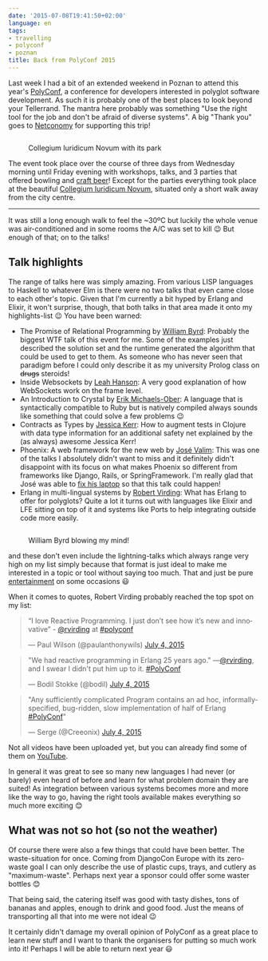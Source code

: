 ```yaml
---
date: '2015-07-08T19:41:50+02:00'
language: en
tags:
- travelling
- polyconf
- poznan
title: Back from PolyConf 2015
---
```



Last week I had a bit of an extended weekend in Poznan to attend this year's
[PolyConf][pc], a conference for developers interested in polyglot software
development. As such it is probably one of the best places to look beyond
your Tellerrand. The mantra here probably was something "Use the right tool for
the job and don't be afraid of diverse systems". A big "Thank you" goes to
[Netconomy][nc] for supporting this trip!

<figure>
<img alt="" src="http://photos.h10n.me/Conferences/PolyConf-2015/i-RVjzp8X/0/XL/DSC03963-XL.jpg"/>
<figcaption><p>Collegium Iuridicum Novum with its park</p></figcaption>
</figure>

The event took place over the course of three days from Wednesday morning until
Friday evening with workshops, talks, and 3 parties that offered bowling and
[craft beer][ps]! Except for the parties everything took place at the beautiful
[Collegium Iuridicum Novum][1], situated only a short walk away from the city
centre.

---------

It was still a long enough walk to feel the ~30ºC but luckily the whole venue
was air-conditioned and in some rooms the A/C was set to kill 😉 But enough of
that; on to the talks!

## Talk highlights

The range of talks here was simply amazing. From various LISP languages to
Haskell to whatever Elm is there were no two talks that even came close to each
other's topic. Given that I'm currently a bit hyped
by Erlang and Elixir, it won't surprise, though, that both talks in that area
made it onto my highlights-list 😉 You have been warned:

* The Promise of Relational Programming by [William Byrd][wb]: Probably the
  biggest WTF talk of this event for me. Some of the examples just described the
  solution set and the runtime generated the algorithm that could be used to get
  to them. As someone who has never seen that paradigm before I could only
  describe it as my university Prolog class on <s>drugs</s> steroids!
* Inside Websockets by [Leah Hanson][lh]: A very good explanation of how
  WebSockets work on the frame level.
* An Introduction to Crystal by [Erik Michaels-Ober][emo]: A language that is
  syntactically compatible to Ruby but is natively compiled always sounds like
  something that could solve a few problems 😉
* Contracts as Types by [Jessica Kerr][jk]: How to augment tests in Clojure with
  data type information for an additional safety net explained by the (as
  always) awesome Jessica Kerr!
* Phoenix: A web framework for the new web by [José Valim][jv]: This was one of
  the talks I absolutely didn't want to miss and it definitely didn't disappoint
  with its focus on what makes Phoenix so different from frameworks like Django,
  Rails, or SpringFramework. I'm really glad that José was able to [fix his
  laptop][2] so that this talk could happen!
* Erlang in multi-lingual systems by [Robert Virding][rv]: What has Erlang to
  offer for polyglots? Quite a lot it turns out with languages like Elixir and
  LFE sitting on top of it and systems like Ports to help integrating outside
  code more easily.

<figure>
<img alt="" src="http://photos.h10n.me/Conferences/PolyConf-2015/i-JgrrPND/0/XL/DSC03958-XL.jpg"/>
<figcaption><p>William Byrd blowing my mind!</p></figcaption>
</figure>

and these don't even include the lightning-talks which always range very high on
my list simply because that format is just ideal to make me interested in a
topic or tool without saying too much. That and just be pure [entertainment][3] on
some occasions 😃

When it comes to quotes, Robert Virding probably reached the top spot on my list:

<blockquote class="twitter-tweet" lang="en"><p lang="en" dir="ltr">“I love Reactive Programming. I just don’t see how it’s new and innovative” - <a href="https://twitter.com/rvirding">@rvirding</a> at <a href="https://twitter.com/hashtag/polyconf?src=hash">#polyconf</a></p>&mdash; Paul Wilson (@paulanthonywils) <a href="https://twitter.com/paulanthonywils/status/617375199965655040">July 4, 2015</a></blockquote>

<blockquote class="twitter-tweet" lang="en"><p lang="en" dir="ltr">&quot;We had reactive programming in Erlang 25 years ago.&quot; —<a href="https://twitter.com/rvirding">@rvirding</a>, and I swear I didn&#39;t put him up to it. <a href="https://twitter.com/hashtag/PolyConf?src=hash">#PolyConf</a></p>&mdash; Bodil Stokke (@bodil) <a href="https://twitter.com/bodil/status/617385314018066432">July 4, 2015</a></blockquote>

<blockquote class="twitter-tweet" lang="en"><p lang="en" dir="ltr">&quot;Any sufficiently complicated Program contains an ad hoc, informally-specified, bug-ridden, slow implementation of half of Erlang <a href="https://twitter.com/hashtag/PolyConf?src=hash">#PolyConf</a>&quot;</p>&mdash; Serge (@Creeonix) <a href="https://twitter.com/Creeonix/status/617396706276208640">July 4, 2015</a></blockquote>
<script async src="https://platform.twitter.com/widgets.js" charset="utf-8"></script>

Not all videos have been uploaded yet, but you can already find some of them on
[YouTube](https://www.youtube.com/user/polyconf/videos).

In general it was great to see so many new languages I had never (or barely)
even heard of before and learn for what problem domain they are suited! As
integration between various systems becomes more and more like the way to go,
having the right tools available makes everything so much more exciting 😊

## What was not so hot (so not the weather)

Of course there were also a few things that could have been better. The
waste-situation for once. Coming from DjangoCon Europe with its zero-waste goal
I can only describe the use of plastic cups, trays, and cutlery as
"maximum-waste". Perhaps next year a sponsor could offer some waster bottles 😊

That being said, the catering itself was good with tasty dishes, tons of bananas
and apples, enough to drink and good food. Just the means of transporting all
that into me were not ideal 😉

It certainly didn't damage my overall opinion of PolyConf as a great place to
learn new stuff and I want to thank the organisers for putting so much work into
it! Perhaps I will be able to return next year 😃

[1]: https://pl.wikipedia.org/wiki/Collegium_Iuridicum_Novum_w_Poznaniu
[2]: https://twitter.com/josevalim/status/617005499310063616
[3]: https://twitter.com/bodil/status/617333049676726273
[pc]: http://polyconf.com/
[ps]: http://piwnastopa.pl/
[wb]: https://twitter.com/webyrd
[lh]: https://twitter.com/astrieanna
[rv]: http://twitter.com/rvirding
[jv]: http://twitter.com/josevalim
[emo]: http://twitter.com/sferik
[jk]: http://twitter.com/jessitron
[nc]: http://netconomy.net
